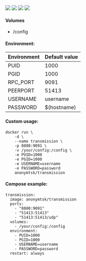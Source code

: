 ![](https://img.shields.io/badge/Transmission-2.94-brightgreen.svg) ![](https://img.shields.io/badge/Alpine-3.7-brightgreen.svg) ![](https://img.shields.io/docker/stars/anonymtsk/transmission.svg) ![](https://img.shields.io/docker/pulls/anonymtsk/transmission.svg)

#### Volumes

- /config

#### Environment:

| Environment | Default value |
|-------------|---------------|
| PUID        | 1000          |
| PGID        | 1000          |
| RPC_PORT    | 9091          |
| PEERPORT    | 51413         |
| USERNAME    | username      |
| PASSWORD    | $(hostname)   |

#### Custom usage:

    docker run \
        -d \
        --name transmission \
        -p 8080:9091 \
        -v /your/config:/config \
        -e PUID=1000
        -e PGID=1000
        -e USERNAME=username
        -e PASSWORD=password
        anonymtsk/transmission

#### Compose example:

    transmission:
      image: anonymtsk/transmission
      ports:
        - "8080:9091"
        - "51413:51413"
        - "51413:51413/udp"
      volumes:
        - /your/config:/config
      environment:
        - PUID=1000
        - PGID=1000
        - USERNAME=username
        - PASSWORD=password
      restart: always
